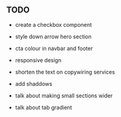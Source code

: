 
## TODO
- create a checkbox component
- style down arrow hero section
- cta colour in navbar and footer
- responsive design
- shorten the text on copywiring services
- add shaddows

- talk about making small sections wider
- talk about tab gradient